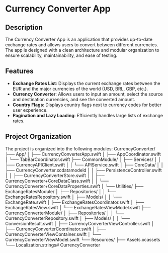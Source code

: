 
# Currency Converter App

## Description

The Currency Converter App is an application that provides up-to-date exchange rates and allows users to convert between different currencies. The app is designed with a clean architecture and modular organization to ensure scalability, maintainability, and ease of testing.

## Features

- **Exchange Rates List**: Displays the current exchange rates between the EUR and the major currencies of the world (USD, BRL, GBP, etc.).
- **Currency Converter**: Allows users to input an amount, select the source and destination currencies, and see the converted amount.
- **Country Flags**: Displays country flags next to currency codes for better user experience.
- **Pagination and Lazy Loading**: Efficiently handles large lists of exchange rates.

## Project Organization

The project is organized into the following modules:
CurrencyConverter/
    ├── App/
    │   ├── CurrencyConverterApp.swift
    │   ├── AppCoordinator.swift
    │   └── TabBarCoordinator.swift
    ├── CommonModule/
    │   ├── Services/
    │   │   ├── CurrencyAPIClient.swift
    │   │   └── APIService.swift
    │   ├── CoreData/
    │   │   ├── CurrencyConverter.xcdatamodeld
    │   │   ├── PersistenceController.swift
    │   │   ├── CurrencyConverterStore.swift
    │   │   ├── CurrencyConverter+CoreDataClass.swift
    │   │   └── CurrencyConverter+CoreDataProperties.swift
    │   └── Utilities/
    ├── ExchangeRatesModule/
    │   ├── Repositories/
    │   │   └── ExchangeRatesRepository.swift
    │   ├── Models/
    │   │   └── ExchangeRate.swift
    │   ├── ExchangeRatesCoordinator.swift
    │   ├── ExchangeRatesView.swift
    │   └── ExchangeRatesViewModel.swift
    ├── CurrencyConverterModule/
    │   ├── Repositories/
    │   │   └── CurrencyConverterRepository.swift
    │   ├── Models/
    │   │   └── ConversionResult.swift
    │   ├── CurrencyConverterViewController.swift
    │   ├── CurrencyConverterCoordinator.swift
    │   ├── CurrencyConverterViewContainer.swift
    │   └── CurrencyConverterViewModel.swift
    └── Resources/
        ├── Assets.xcassets
        └── Localization.strings# CurrencyConverter

